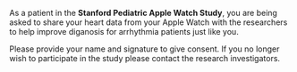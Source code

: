 As a patient in the **Stanford Pediatric Apple Watch Study**, you are being asked to share your heart data from your Apple Watch with the researchers to help improve diganosis for arrhythmia patients just like you. 

Please provide your name and signature to give consent. If you no longer wish to  participate in the study please contact the research investigators. 
